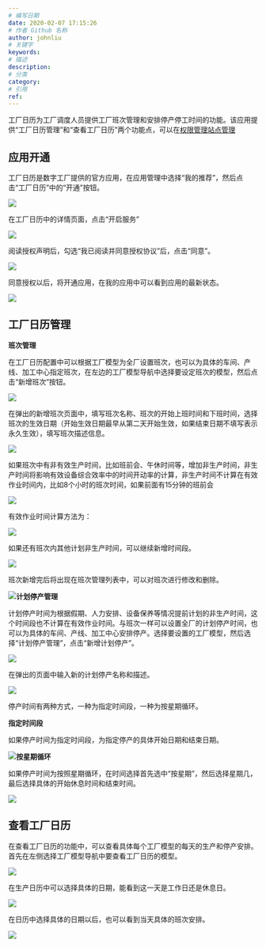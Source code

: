 ```yaml
---
# 编写日期
date: 2020-02-07 17:15:26
# 作者 Github 名称
author: johnliu
# 关键字
keywords:
# 描述
description:
# 分类
category: 
# 引用
ref:
---
```


工厂日历为工厂调度人员提供工厂班次管理和安排停产停工时间的功能。该应用提供“工厂日历管理”和“查看工厂日历”两个功能点，可以在[权限管理](http://icms.alibaba-inc.com/cgooue)[站点管理](http://icms.alibaba-inc.com/hv280t)

## 应用开通

工厂日历是数字工厂提供的官方应用，在应用管理中选择“我的推荐”，然后点击“工厂日历”中的“开通”按钮。

![](http://static-aliyun-doc.oss-cn-hangzhou.aliyuncs.com/assets/img/zh-CN/3300359951/p53495.png)

在工厂日历中的详情页面，点击“开启服务”

![](http://static-aliyun-doc.oss-cn-hangzhou.aliyuncs.com/assets/img/zh-CN/3300359951/p53496.png)

阅读授权声明后，勾选“我已阅读并同意授权协议”后，点击“同意”。

![](http://static-aliyun-doc.oss-cn-hangzhou.aliyuncs.com/assets/img/zh-CN/3300359951/p53497.png)

同意授权以后，将开通应用，在我的应用中可以看到应用的最新状态。

![](http://static-aliyun-doc.oss-cn-hangzhou.aliyuncs.com/assets/img/zh-CN/4300359951/p53499.png)

## 工厂日历管理

**班次管理**

在工厂日历配置中可以根据工厂模型为全厂设置班次，也可以为具体的车间、产线、加工中心指定班次，在左边的工厂模型导航中选择要设定班次的模型，然后点击“新增班次”按钮。

![](http://static-aliyun-doc.oss-cn-hangzhou.aliyuncs.com/assets/img/zh-CN/4300359951/p53500.png)

在弹出的新增班次页面中，填写班次名称、班次的开始上班时间和下班时间，选择班次的生效日期（开始生效日期最早从第二天开始生效，如果结束日期不填写表示永久生效），填写班次描述信息。

![](http://static-aliyun-doc.oss-cn-hangzhou.aliyuncs.com/assets/img/zh-CN/4300359951/p53501.png)

如果班次中有非有效生产时间，比如班前会、午休时间等，增加非生产时间，非生产时间将影响有效设备综合效率中的时间开动率的计算，非生产时间不计算在有效作业时间内，比如8个小时的班次时间，如果前面有15分钟的班前会

![](http://static-aliyun-doc.oss-cn-hangzhou.aliyuncs.com/assets/img/zh-CN/4300359951/p53502.png)

有效作业时间计算方法为：

![](http://static-aliyun-doc.oss-cn-hangzhou.aliyuncs.com/assets/img/zh-CN/4300359951/p68828.png)

如果还有班次内其他计划非生产时间，可以继续新增时间段。

![](http://static-aliyun-doc.oss-cn-hangzhou.aliyuncs.com/assets/img/zh-CN/4300359951/p53505.png)

班次新增完后将出现在班次管理列表中，可以对班次进行修改和删除。

![](http://static-aliyun-doc.oss-cn-hangzhou.aliyuncs.com/assets/img/zh-CN/4300359951/p53507.png)**计划停产管理**

计划停产时间为根据假期、人力安排、设备保养等情况提前计划的非生产时间，这个时间段也不计算在有效作业时间。与班次一样可以设置全厂的计划停产时间，也可以为具体的车间、产线、加工中心安排停产。选择要设置的工厂模型，然后选择“计划停产管理”，点击“新增计划停产”。

![](http://static-aliyun-doc.oss-cn-hangzhou.aliyuncs.com/assets/img/zh-CN/4300359951/p53510.png)

在弹出的页面中输入新的计划停产名称和描述。

![](http://static-aliyun-doc.oss-cn-hangzhou.aliyuncs.com/assets/img/zh-CN/4300359951/p53512.png)

停产时间有两种方式，一种为指定时间段，一种为按星期循环。

**指定时间段**

如果停产时间为指定时间段，为指定停产的具体开始日期和结束日期。

![](http://static-aliyun-doc.oss-cn-hangzhou.aliyuncs.com/assets/img/zh-CN/4300359951/p53514.png)**按星期循环**

如果停产时间为按照星期循环，在时间选择首先选中“按星期”，然后选择星期几，最后选择具体的开始休息时间和结束时间。

![](http://static-aliyun-doc.oss-cn-hangzhou.aliyuncs.com/assets/img/zh-CN/4300359951/p53516.png)

## 查看工厂日历

在查看工厂日历的功能中，可以查看具体每个工厂模型的每天的生产和停产安排。首先在左侧选择工厂模型导航中要查看工厂日历的模型。

![](http://static-aliyun-doc.oss-cn-hangzhou.aliyuncs.com/assets/img/zh-CN/4300359951/p53517.png)

在生产日历中可以选择具体的日期，能看到这一天是工作日还是休息日。

![](http://static-aliyun-doc.oss-cn-hangzhou.aliyuncs.com/assets/img/zh-CN/4300359951/p53518.png)

在日历中选择具体的日期以后，也可以看到当天具体的班次安排。

![](http://static-aliyun-doc.oss-cn-hangzhou.aliyuncs.com/assets/img/zh-CN/4300359951/p53519.png)
